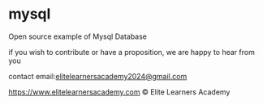 # mysql
Open source example of Mysql Database

if you wish to contribute  or have a proposition, we  are happy to hear from you 

contact email:elitelearnersacademy2024@gmail.com

https://www.elitelearnersacademy.com
© Elite Learners  Academy
